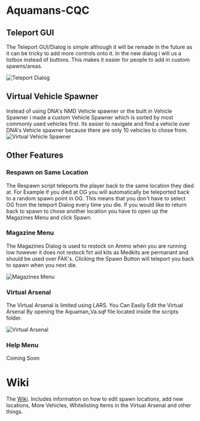 # Aquamans-CQC
## Teleport GUI
The Teleport GUI/Dialog is simple although it will be remade in the future as it can be tricky to add more controls onto it. In the new dialog i will us a listbox instead of buttons. This makes it easier for people to add in custom spawns/areas.

![Teleport Dialog](https://i.gyazo.com/d9bd812e874809d85d5864dda9a3d65f.jpg)

## Virtual Vehicle Spawner
Instead of using DNA's NMD Vehicle spawner or the built in Vehicle Spawner i made a custom Vehicle Spawner which is sorted by most commonly used vehicles first. Its easier to navigate and find a vehicle over DNA's Vehicle spawner because there are only 10 vehicles to chose from.
![Virtual Vehicle Spawner](https://i.gyazo.com/d7f2562c6586437b31a7d021ed321778.jpg)

## Other Features

### Respawn on Same Location
The Respawn script teleports the player back to the same location they died at. For Example if you died at OG you will automatically be teleported back to a random spawn point in OG. This means that you don't have to select OG from the teleport Dialog every time you die. If you would like to return back to spawn to chose another location you have to open up the Magazines Menu and click Spawn.

### Magazine Menu
The Magazines Dialog is used to restock on Ammo when you are running low however it does not restock firt aid kits as Medkits are permanant and should be used over FAK's. Clicking the Spawn Button will teleport you back to spawn when you next die.

![Magazines Menu](https://i.gyazo.com/e04e03b6d715b0255f21de1e45ebcb66.jpg)

### Virtual Arsenal
The Virtual Arsenal is limited using LARS. You Can Easily Edit the Virtual Arsenal By opening the Aquaman_Va.sqf file located inside the scripts folder.

![Virtual Arsenal](https://i.gyazo.com/3f8bbc4c5f6eea2c36cd2b1523ebd86c.jpg)

### Help Menu
Coming Soon

# Wiki
The [Wiki](https://github.com/EqualOwl/Aquamans-CQC/wiki). Includes information on how to edit spawn locations, add new locations, More Vehicles, Whitelisting Items in the Virtual Arsenal and other things. 
